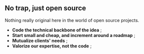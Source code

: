 ## No trap, just open source

Nothing really original here in the world of open source projects.

- **Code the technical backbone of the idea** ;
- **Start small and cheap, and increment around a roadmap** ;
- **Mutualize clients' needs** ;
- **Valorize our expertise, not the code** ;
